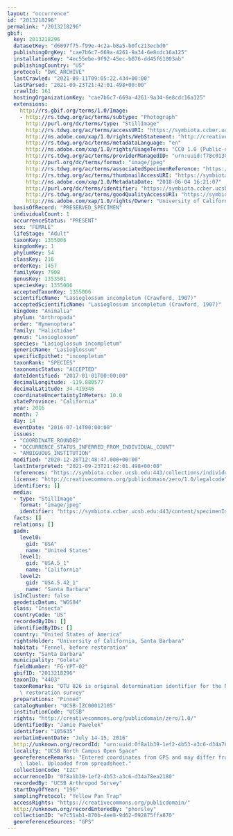 ```yaml
---
layout: "occurrence"
id: "2013218296"
permalink: "/2013218296"
gbif:
  key: 2013218296
  datasetKey: "d6097f75-f99e-4c2a-b8a5-b0fc213ecbd0"
  publishingOrgKey: "cae7b6c7-669a-4261-9a34-6e8cdc16a125"
  installationKey: "4ec55ebe-9f92-45ec-b076-dd45f61003ab"
  publishingCountry: "US"
  protocol: "DWC_ARCHIVE"
  lastCrawled: "2021-09-11T09:05:22.434+00:00"
  lastParsed: "2021-09-23T21:42:01.498+00:00"
  crawlId: 161
  hostingOrganizationKey: "cae7b6c7-669a-4261-9a34-6e8cdc16a125"
  extensions:
    http://rs.gbif.org/terms/1.0/Image:
    - http://rs.tdwg.org/ac/terms/subtype: "Photograph"
      http://purl.org/dc/terms/type: "StillImage"
      http://rs.tdwg.org/ac/terms/accessURI: "https://symbiota.ccber.ucsb.edu:443/content/specimenImages/UCSB_IZC/UCSB-IZC00012/UCSB-IZC00012105_lg.jpg"
      http://ns.adobe.com/xap/1.0/rights/WebStatement: "http://creativecommons.org/publicdomain/zero/1.0/"
      http://rs.tdwg.org/ac/terms/metadataLanguage: "en"
      http://ns.adobe.com/xap/1.0/rights/UsageTerms: "CC0 1.0 (Public-domain)"
      http://rs.tdwg.org/ac/terms/providerManagedID: "urn:uuid:f78c0130-f1c8-4670-b3dd-34ead17d23d5"
      http://purl.org/dc/terms/format: "image/jpeg"
      http://rs.tdwg.org/ac/terms/associatedSpecimenReference: "https://symbiota.ccber.ucsb.edu:443/collections/individual/index.php?occid=105635"
      http://rs.tdwg.org/ac/terms/thumbnailAccessURI: "https://symbiota.ccber.ucsb.edu:443/content/specimenImages/UCSB_IZC/UCSB-IZC00012/UCSB-IZC00012105_tn.jpg"
      http://ns.adobe.com/xap/1.0/MetadataDate: "2018-06-04 16:21:07"
      http://purl.org/dc/terms/identifier: "https://symbiota.ccber.ucsb.edu:443/content/specimenImages/UCSB_IZC/UCSB-IZC00012/UCSB-IZC00012105_lg.jpg"
      http://rs.tdwg.org/ac/terms/goodQualityAccessURI: "https://symbiota.ccber.ucsb.edu:443/content/specimenImages/UCSB_IZC/UCSB-IZC00012/UCSB-IZC00012105.jpg"
      http://ns.adobe.com/xap/1.0/rights/Owner: "University of California, Santa Barbara"
  basisOfRecord: "PRESERVED_SPECIMEN"
  individualCount: 1
  occurrenceStatus: "PRESENT"
  sex: "FEMALE"
  lifeStage: "Adult"
  taxonKey: 1355006
  kingdomKey: 1
  phylumKey: 54
  classKey: 216
  orderKey: 1457
  familyKey: 7908
  genusKey: 1353501
  speciesKey: 1355006
  acceptedTaxonKey: 1355006
  scientificName: "Lasioglossum incompletum (Crawford, 1907)"
  acceptedScientificName: "Lasioglossum incompletum (Crawford, 1907)"
  kingdom: "Animalia"
  phylum: "Arthropoda"
  order: "Hymenoptera"
  family: "Halictidae"
  genus: "Lasioglossum"
  species: "Lasioglossum incompletum"
  genericName: "Lasioglossum"
  specificEpithet: "incompletum"
  taxonRank: "SPECIES"
  taxonomicStatus: "ACCEPTED"
  dateIdentified: "2017-01-01T00:00:00"
  decimalLongitude: -119.880577
  decimalLatitude: 34.419346
  coordinateUncertaintyInMeters: 10.0
  stateProvince: "California"
  year: 2016
  month: 7
  day: 14
  eventDate: "2016-07-14T00:00:00"
  issues:
  - "COORDINATE_ROUNDED"
  - "OCCURRENCE_STATUS_INFERRED_FROM_INDIVIDUAL_COUNT"
  - "AMBIGUOUS_INSTITUTION"
  modified: "2020-12-28T12:48:47.000+00:00"
  lastInterpreted: "2021-09-23T21:42:01.498+00:00"
  references: "https://symbiota.ccber.ucsb.edu:443/collections/individual/index.php?occid=105635"
  license: "http://creativecommons.org/publicdomain/zero/1.0/legalcode"
  identifiers: []
  media:
  - type: "StillImage"
    format: "image/jpeg"
    identifier: "https://symbiota.ccber.ucsb.edu:443/content/specimenImages/UCSB_IZC/UCSB-IZC00012/UCSB-IZC00012105_lg.jpg"
  facts: []
  relations: []
  gadm:
    level0:
      gid: "USA"
      name: "United States"
    level1:
      gid: "USA.5_1"
      name: "California"
    level2:
      gid: "USA.5.42_1"
      name: "Santa Barbara"
  isInCluster: false
  geodeticDatum: "WGS84"
  class: "Insecta"
  countryCode: "US"
  recordedByIDs: []
  identifiedByIDs: []
  country: "United States of America"
  rightsHolder: "University of California, Santa Barbara"
  habitat: "Fennel, before restoration"
  county: "Santa Barbara"
  municipality: "Goleta"
  fieldNumber: "FG-YPT-02"
  gbifID: "2013218296"
  taxonID: "4403"
  taxonRemarks: "OTU 826 is original determination identifier for the NCOS project\
    \ restoration survey"
  preparations: "Pinned"
  catalogNumber: "UCSB-IZC00012105"
  institutionCode: "UCSB"
  rights: "http://creativecommons.org/publicdomain/zero/1.0/"
  identifiedBy: "Jamie Pawelek"
  identifier: "105635"
  verbatimEventDate: "July 14-15, 2016"
  http://unknown.org/recordId: "urn:uuid:0f8a1b39-1ef2-4b53-a3c6-d34a78ea2180"
  locality: "UCSB North Campus Open Space"
  georeferenceRemarks: "Entered coordinates from GPS and may differ from what is on\
    \ label. Uploaded from spreadsheet."
  collectionCode: "IZC"
  occurrenceID: "0f8a1b39-1ef2-4b53-a3c6-d34a78ea2180"
  recordedBy: "UCSB Arthropod Survey"
  startDayOfYear: "196"
  samplingProtocol: "Yellow Pan Trap"
  accessRights: "https://creativecommons.org/publicdomain/"
  http://unknown.org/recordEnteredBy: "phorsley"
  collectionID: "e7c51ab1-870b-4ee8-9d62-092875ffa870"
  georeferenceSources: "GPS"
---
```

